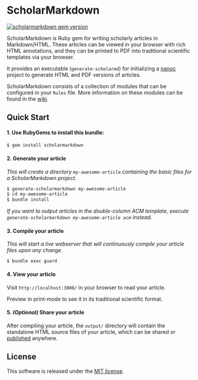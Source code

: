 # ScholarMarkdown
[![scholarmarkdown gem version](https://badge.fury.io/rb/scholarmarkdown.svg)](https://rubygems.org/gems/scholarmarkdown)

ScholarMarkdown is Ruby gem for writing scholarly articles in Markdown/HTML. These articles can be viewed in your browser with rich HTML annotations, and they can be printed to PDF into traditional scientific templates via your browser.

It provides an executable (`generate-scholarmd`) for initializing a [nanoc](https://nanoc.ws/) project
to generate HTML and PDF versions of articles.

ScholarMarkdown consists of a collection of modules that can be configured in your `Rules` file.
More information on these modules can be found in the [wiki](https://github.com/rubensworks/ScholarMarkdown/wiki/Modules).

## Quick Start

#### 1. Use RubyGems to install this bundle:

```bash
$ gem install scholarmarkdown
```

#### 2. Generate your article

_This will create a directory `my-awesome-article` containing the basic files for a ScholarMarkdown project._

```bash
$ generate-scholarmarkdown my-awesome-article
$ cd my-awesome-article
$ bundle install
```

_If you want to output articles in the double-column ACM template, execute `generate-scholarmarkdown my-awesome-article acm` instead._

#### 3. Compile your article

_This will start a live webserver that will continuously compile your article files upon any change._

```
$ bundle exec guard
```

#### 4. View your article

Visit `http://localhost:3000/` in your browser to read your article.

Preview in print-mode to see it in its traditional scientific format.

#### 5. _(Optional)_ Share your article

After compiling your article,
the `output/` directory will contain the standalone HTML source files of your article,
which can be shared or [published](https://github.com/rubensworks/ScholarMarkdown/wiki/Self-publishing) anywhere.

## License
This software is released under the [MIT license](http://opensource.org/licenses/MIT).
